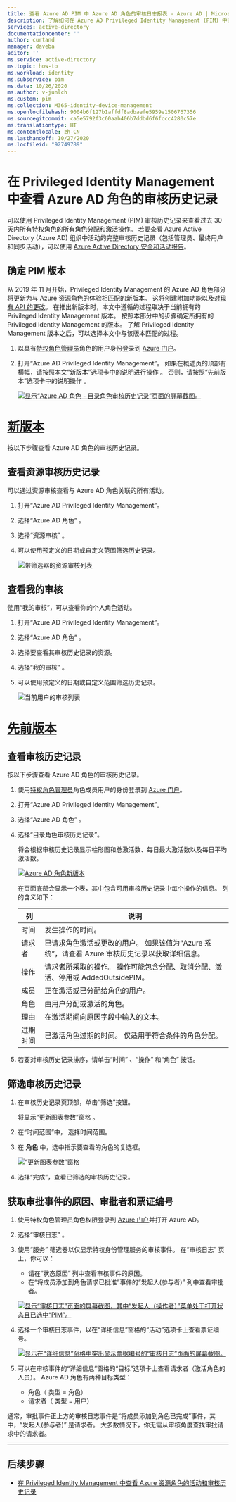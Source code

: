 ```yaml
---
title: 查看 Azure AD PIM 中 Azure AD 角色的审核日志报表 - Azure AD | Microsoft Docs
description: 了解如何在 Azure AD Privileged Identity Management (PIM) 中查看 Azure AD 角色的审核日志历史记录。
services: active-directory
documentationcenter: ''
author: curtand
manager: daveba
editor: ''
ms.service: active-directory
ms.topic: how-to
ms.workload: identity
ms.subservice: pim
ms.date: 10/26/2020
ms.author: v-junlch
ms.custom: pim
ms.collection: M365-identity-device-management
ms.openlocfilehash: 9004b6f127b1affdf8adbaefe5959e1506767356
ms.sourcegitcommit: ca5e5792f3c60aab406b7ddbd6f6fccc4280c57e
ms.translationtype: HT
ms.contentlocale: zh-CN
ms.lasthandoff: 10/27/2020
ms.locfileid: "92749789"
---
```

# <a name="view-audit-history-for-azure-ad-roles-in-privileged-identity-management"></a>在 Privileged Identity Management 中查看 Azure AD 角色的审核历史记录

可以使用 Privileged Identity Management (PIM) 审核历史记录来查看过去 30 天内所有特权角色的所有角色分配和激活操作。 若要查看 Azure Active Directory (Azure AD) 组织中活动的完整审核历史记录（包括管理员、最终用户和同步活动），可以使用 [Azure Active Directory 安全和活动报告](../reports-monitoring/overview-reports.md)。

## <a name="determine-your-version-of-pim"></a>确定 PIM 版本

从 2019 年 11 月开始，Privileged Identity Management 的 Azure AD 角色部分将更新为与 Azure 资源角色的体验相匹配的新版本。 这将创建附加功能以及[对现有 API 的更改](azure-ad-roles-features.md#api-changes)。 在推出新版本时，本文中遵循的过程取决于当前拥有的 Privileged Identity Management 版本。 按照本部分中的步骤确定所拥有的 Privileged Identity Management 的版本。 了解 Privileged Identity Management 版本之后，可以选择本文中与该版本匹配的过程。

1. 以具有[特权角色管理员](../users-groups-roles/directory-assign-admin-roles.md#privileged-role-administrator)角色的用户身份登录到 [Azure 门户](https://portal.azure.cn/)。
1. 打开“Azure AD Privileged Identity Management”。  如果在概述页的顶部有横幅，请按照本文“新版本”选项卡中的说明进行操作  。 否则，请按照“先前版本”选项卡中的说明操作  。

    [ ![显示“Azure AD 角色 - 目录角色审核历史记录”页面的屏幕截图。](./media/pim-how-to-use-audit-log/directory-roles-audit-history.png "选择你的版本对应的选项卡")](./media/pim-how-to-use-audit-log/directory-roles-audit-history.png)

# <a name="new-version"></a>[新版本](#tab/new)

按以下步骤查看 Azure AD 角色的审核历史记录。

## <a name="view-resource-audit-history"></a>查看资源审核历史记录

可以通过资源审核查看与 Azure AD 角色关联的所有活动。

1. 打开“Azure AD Privileged Identity Management”。 

1. 选择“Azure AD 角色”  。

1. 选择“资源审核”  。

1. 可以使用预定义的日期或自定义范围筛选历史记录。

    ![带筛选器的资源审核列表](./media/azure-pim-resource-rbac/rbac-resource-audit.png)

## <a name="view-my-audit"></a>查看我的审核

使用“我的审核”，可以查看你的个人角色活动。

1. 打开“Azure AD Privileged Identity Management”。 

1. 选择“Azure AD 角色”  。

1. 选择要查看其审核历史记录的资源。

1. 选择“我的审核”  。

1. 可以使用预定义的日期或自定义范围筛选历史记录。

    ![当前用户的审核列表](./media/azure-pim-resource-rbac/my-audit-time.png)

# <a name="previous-version"></a>[先前版本](#tab/previous)

## <a name="view-audit-history"></a>查看审核历史记录

按以下步骤查看 Azure AD 角色的审核历史记录。

1. 使用[特权角色管理员](../users-groups-roles/directory-assign-admin-roles.md#privileged-role-administrator)角色成员用户的身份登录到 [Azure 门户](https://portal.azure.cn/)。

1. 打开“Azure AD Privileged Identity Management”。 

1. 选择“Azure AD 角色”  。

1. 选择“目录角色审核历史记录”。 

    将会根据审核历史记录显示柱形图和总激活数、每日最大激活数以及每日平均激活数。

    [![Azure AD 角色新版本](./media/pim-how-to-use-audit-log/directory-roles-audit-history.png "查看目录角色审核历史记录")](./media/pim-how-to-use-audit-log/directory-roles-audit-history.png)

    在页面底部会显示一个表，其中包含可用审核历史记录中每个操作的信息。 列的含义如下：

    | 列 | 说明 |
    | --- | --- |
    | 时间 | 发生操作的时间。 |
    | 请求者 | 已请求角色激活或更改的用户。 如果该值为“Azure 系统”，请查看 Azure 审核历史记录以获取详细信息。  |
    | 操作 | 请求者所采取的操作。 操作可能包含分配、取消分配、激活、停用或 AddedOutsidePIM。 |
    | 成员 | 正在激活或已分配给角色的用户。 |
    | 角色 | 由用户分配或激活的角色。 |
    | 理由 | 在激活期间向原因字段中输入的文本。 |
    | 过期时间 | 已激活角色过期的时间。 仅适用于符合条件的角色分配。 |

1. 若要对审核历史记录排序，请单击“时间”  、“操作”  和“角色”  按钮。

## <a name="filter-audit-history"></a>筛选审核历史记录

1. 在审核历史记录页顶部，单击“筛选”按钮。 

    将显示“更新图表参数”窗格  。

1. 在“时间范围”中，  选择时间范围。

1. 在 **角色** 中，选中指示要查看的角色的复选框。

    ![“更新图表参数”窗格](./media/pim-how-to-use-audit-log/update-chart-parameters.png)

1. 选择“完成”，查看已筛选的审核历史记录。 

## <a name="get-reason-approver-and-ticket-number-for-approval-events"></a>获取审批事件的原因、审批者和票证编号

1. 使用特权角色管理员角色权限登录到 [Azure 门户](https://portal.azure.cn)并打开 Azure AD。
1. 选择“审核日志”  。
1. 使用“服务”  筛选器以仅显示特权身份管理服务的审核事件。 在“审核日志”  页上，你可以：

    - 请在“状态原因”  列中查看审核事件的原因。
    - 在“将成员添加到角色请求已批准”事件的“发起人(参与者)”  列中查看审批者。

    [![显示“审核日志”页面的屏幕截图，其中“发起人（操作者）”菜单处于打开状态且已选中“PIM”。](./media/pim-how-to-use-audit-log/filter-audit-logs.png "筛选 PIM 服务的审核日志")](./media/pim-how-to-use-audit-log/filter-audit-logs.png)

1. 选择一个审核日志事件，以在“详细信息”窗格的“活动”选项卡上查看票证编号。
  
    [![显示在“详细信息”窗格中突出显示票据编号的“审核日志”页面的屏幕截图。](./media/pim-how-to-use-audit-log/audit-event-ticket-number.png "检查审核事件的票证编号")](./media/pim-how-to-use-audit-log/audit-event-ticket-number.png)

1. 可以在审核事件的“详细信息”窗格的“目标”选项卡上查看请求者（激活角色的人员）。 Azure AD 角色有两种目标类型：

    - 角色（  类型 = 角色）
    - 请求者（  类型 = 用户）

通常，审批事件正上方的审核日志事件是“将成员添加到角色已完成”事件，其中，“发起人(参与者)”  是请求者。 大多数情况下，你无需从审核角度查找审批请求中的请求者。

---

## <a name="next-steps"></a>后续步骤

- [在 Privileged Identity Management 中查看 Azure 资源角色的活动和审核历史记录](azure-pim-resource-rbac.md)


